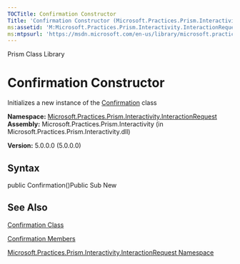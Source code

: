 ```yaml
---
TOCTitle: Confirmation Constructor
Title: 'Confirmation Constructor (Microsoft.Practices.Prism.Interactivity.InteractionRequest)'
ms:assetid: 'M:Microsoft.Practices.Prism.Interactivity.InteractionRequest.Confirmation.\#ctor'
ms:mtpsurl: 'https://msdn.microsoft.com/en-us/library/microsoft.practices.prism.interactivity.interactionrequest.confirmation.confirmation(v=pandp.50)'
---
```


Prism Class Library

Confirmation Constructor
========================

Initializes a new instance of the [Confirmation](https://msdn.microsoft.com/library/microsoft.practices.prism.interactivity.interactionrequest.confirmation) class

**Namespace:** [Microsoft.Practices.Prism.Interactivity.InteractionRequest](https://msdn.microsoft.com/library/microsoft.practices.prism.interactivity.interactionrequest)
**Assembly:** Microsoft.Practices.Prism.Interactivity (in Microsoft.Practices.Prism.Interactivity.dll)

**Version:** 5.0.0.0 (5.0.0.0)

## Syntax


public Confirmation()Public Sub New

See Also
--------


[Confirmation Class](https://msdn.microsoft.com/library/microsoft.practices.prism.interactivity.interactionrequest.confirmation)

[Confirmation Members](https://msdn.microsoft.com/allmembers.t:microsoft.practices.prism.interactivity.interactionrequest.confirmation)

[Microsoft.Practices.Prism.Interactivity.InteractionRequest Namespace](https://msdn.microsoft.com/library/microsoft.practices.prism.interactivity.interactionrequest)
